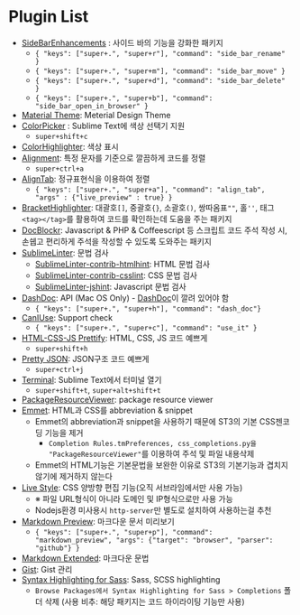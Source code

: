 # Plugin List

- [SideBarEnhancements](https://github.com/titoBouzout/SideBarEnhancements) : 사이드 바의 기능을 강화한 패키지
  - `{ "keys": ["super+.", "super+r"], "command": "side_bar_rename" }`
  - `{ "keys": ["super+.", "super+m"], "command": "side_bar_move" }`
  - `{ "keys": ["super+.", "super+d"], "command": "side_bar_delete" }`
  - `{ "keys": ["super+.", "super+b"], "command": "side_bar_open_in_browser" }`
- [Material Theme](https://github.com/equinusocio/material-theme): Meterial Design Theme
- [ColorPicker](http://weslly.github.io/ColorPicker/) : Sublime Text에 색상 선택기 지원
  - `super+shift+c`
- [ColorHighlighter](https://github.com/Monnoroch/ColorHighlighter): 색상 표시  
- [Alignment](https://packagecontrol.io/packages/Alignment): 특정 문자를 기준으로 깔끔하게 코드를 정렬
  - `super+ctrl+a`
- [AlignTab](https://github.com/randy3k/AlignTab): 정규표현식을 이용하여 정렬
  - `{ "keys": ["super+.", "super+a"], "command": "align_tab", "args" : {"live_preview" : true} }`
- [BracketHighlighter](https://github.com/facelessuser/BracketHighlighter): 대괄호`[]`, 중괄호`{}`, 소괄호`()`, 쌍따옴표`""`, 홀`''`, 태그`<tag></tag>`를 활용하여 코드를 확인하는데 도움을 주는 패키지
- [DocBlockr](https://github.com/spadgos/sublime-jsdocs): Javascript & PHP & Coffeescript 등 스크립트 코드 주석 작성 시, 손쉡고 편리하게 주석을 작성할 수 있도록 도와주는 패키지
- [SublimeLinter](http://www.sublimelinter.com/en/latest/): 문법 검사
  - [SublimeLinter-contrib-htmlhint](https://github.com/mmaday/SublimeLinter-contrib-htmlhint): HTML 문법 검사
  - [SublimeLinter-contrib-csslint](https://github.com/SublimeLinter/SublimeLinter-csslint): CSS 문법 검사  
  - [SublimeLinter-jshint](https://github.com/SublimeLinter/SublimeLinter-jshint): Javascript 문법 검사
- [DashDoc](https://kapeli.com/docsets): API (Mac OS Only) - [DashDoc](https://kapeli.com/dash)이 깔려 있어야 함
  - `{ "keys": ["super+.", "super+h"], "command": "dash_doc"}`
- [CanIUse](http://timkl.xyz/sublime-text-caniuse/): Support check
  - `{ "keys": ["super+.", "super+c"], "command": "use_it" }`
- [HTML-CSS-JS Prettify](https://github.com/victorporof/Sublime-HTMLPrettify): HTML, CSS, JS 코드 예쁘게
  - `super+shift+h`
- [Pretty JSON](https://github.com/dzhibas/SublimePrettyJson): JSON구조 코드 예쁘게
  - `super+ctrl+j`
- [Terminal](https://github.com/wbond/sublime_terminal): Sublime Text에서 터미널 열기
  - `super+shift+t`, `super+alt+shift+t`
- [PackageResourceViewer](https://github.com/skuroda/PackageResourceViewer): package resource viewer
- [Emmet](http://emmet.io/): HTML과 CSS를 abbreviation & snippet
  - Emmet의 abbreviation과 snippet을 사용하기 때문에 ST3의 기본 CSS젠코딩 기능을 제거
    - `Completion Rules.tmPreferences, css_completions.py을 "PackageResourceViewer"`를 이용하여 주석 및 파일 내용삭제
  - Emmet의 HTML기능은 기본문법을 보완한 이유로 ST3의 기본기능과 겹치지 않기에 제거하지 않는다
- [Live Style](http://livestyle.emmet.io/): CSS 양방향 편집 기능(오직 서브라임에서만 사용 가능)
  - ※ 파일 URL형식이 아니라 도메인 및 IP형식으로만 사용 가능
  - Nodejs환경 미사용시 `http-server`만 별도로 설치하여 사용하는걸 추천
- [Markdown Preview](https://github.com/revolunet/sublimetext-markdown-preview): 마크다운 문서 미리보기
  - `{ "keys": ["super+.", "super+p"], "command": "markdown_preview", "args": {"target": "browser", "parser": "github"} }`
- [Markdown Extended](https://github.com/jonschlinkert/sublime-markdown-extended): 마크다운 문법
- [Gist](https://gist.github.com): Gist 관리
- [Syntax Highlighting for Sass](https://github.com/P233/Syntax-highlighting-for-Sass): Sass, SCSS highlighting
  - `Browse Packages에서 Syntax Highlighting for Sass > Completions` 폴더 삭제 (사용 비추: 해당 패키지는 코드 하이라이팅 기능만 사용)